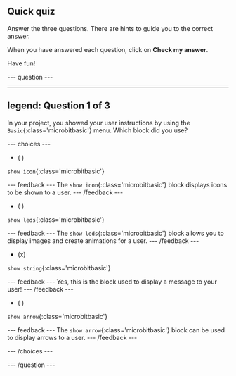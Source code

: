 ## Quick quiz

Answer the three questions. There are hints to guide you to the correct answer.

When you have answered each question, click on **Check my answer**.

Have fun!

\--- question ---

---

## legend: Question 1 of 3

In your project, you showed your user instructions by using the `Basic`{:class='microbitbasic'} menu. Which block did you use?

\--- choices ---

- ( )

`show icon`{:class='microbitbasic'}

\--- feedback ---
The `show icon`{:class='microbitbasic'} block displays icons to be shown to a user.
\--- /feedback ---

- ( )

`show leds`{:class='microbitbasic'}

\--- feedback ---
The `show leds`{:class='microbitbasic'} block allows you to display images and create animations for a user.
\--- /feedback ---

- (x)

`show string`{:class='microbitbasic'}

\--- feedback ---
Yes, this is the block used to display a message to your user!
\--- /feedback ---

- ( )

`show arrow`{:class='microbitbasic'}

\--- feedback ---
The `show arrow`{:class='microbitbasic'} block can be used to display arrows to a user.
\--- /feedback ---

\--- /choices ---

\--- /question ---
